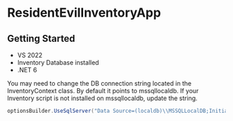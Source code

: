 # ResidentEvilInventoryApp

## Getting Started
- VS 2022
- Inventory Database installed
- .NET 6

You may need to change the DB connection string located in the InventoryContext class.
By default it points to mssqllocaldb. If your Inventory script is not installed on mssqllocaldb, update the string.
```csharp
optionsBuilder.UseSqlServer("Data Source=(localdb)\\MSSQLLocalDB;Initial Catalog=Inventory");
```
